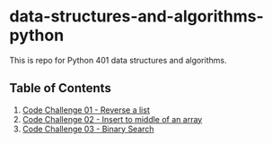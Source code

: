 # data-structures-and-algorithms-python

This is repo for Python 401 data structures and algorithms.

## Table of Contents

1. [Code Challenge 01 - Reverse a list](https://github.com/wpiao/data-structures-and-algorithms-python/blob/array-reverse/array_reverse/README.md)
2. [Code Challenge 02 - Insert to middle of an array](https://github.com/wpiao/data-structures-and-algorithms-python/blob/array-insert-shift/array_insert_shift/README.md)
3. [Code Challenge 03 - Binary Search](https://github.com/wpiao/data-structures-and-algorithms-python/blob/array-binary-search/README.md)
